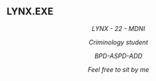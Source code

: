 ## LYNX.EXE 


<p align="center">  <i> LYNX - 22 - MDNI
  
<p align="center">  Criminology student
  
<p align="center">  BPD-ASPD-ADD
  
<p align="center">  Feel free to sit by me</i> </p>


  
